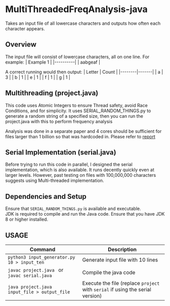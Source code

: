 # MultiThreadedFreqAnalysis-java
Takes an input file of all lowercase characters and outputs how often each character appears.

## Overview
The input file will consist of lowercase characters, all on one line. For example:
| Example 1 |
|----------|
| aabgeaf  |

A correct running would then output:
| Letter | Count |
|--------|-------|
|   a    |   3   |
|   b    |   1   |
|   e    |   1   |
|   f    |   1   |
|   g    |   1   |

## Multithreading (project.java)
This code uses Atomic Integers to ensure Thread safety, avoid Race Conditions, and for simplicity. It uses SERIAL_RANDOM_THINGS.py to generate a random string of a specified size, then you can run the project.java with this to perform frequency analysis

Analysis was done in a separate paper and 4 cores should be sufficient for files larger than 1 billion so that was hardcoded in. Please refer to [report](./Paper.report.pdf)

## Serial Implementation (serial.java)
Before trying to run this code in parallel, I designed the serial implementation, which is also available. It runs decently quickly even at larger levels. However, past testing on files with 100,000,000 characters suggests using Multi-threaded implementation.


## Dependencies and Setup

Ensure that `SERIAL_RANDOM_THINGS.py` is available and executable. <br />
JDK is required to compile and run the Java code. Ensure that you have JDK 8 or higher installed.  <br />


## USAGE

| Command                                       | Description                          |
|-----------------------------------------------|--------------------------------------|
| `python3 input_generator.py 10 > input_ten`  | Generate input file with 10 lines    |
| `javac project.java ` or `javac serial.java` |  Compile the java code               |
| `java project.java input_file > output_file` | Execute the file (replace `project` with `serial` if using the serial version) |






